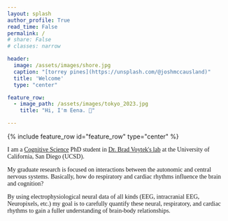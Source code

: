 ```yaml
---
layout: splash
author_profile: True
read_time: False
permalink: /
# share: False
# classes: narrow

header:
  image: /assets/images/shore.jpg
  caption: "[torrey pines](https://unsplash.com/@joshmccausland)"
  title: 'Welcome'  
  type: "center"

feature_row:
  - image_path: /assets/images/tokyo_2023.jpg
    title: "Hi, I'm Eena. 👋"

---
```


{% include feature_row id="feature_row" type="center" %}

<span style="font-family:Avenir"> I am a [Cognitive Science](https://cogsci.ucsd.edu/graduates/phd-program/index.html) PhD student in [Dr. Brad Voytek's lab](https://voyteklab.com/) at the University of California, San Diego (UCSD). </span>

<span style="font-family:Avenir"> My graduate research is focused on interactions between the autonomic and central nervous systems. Basically, how do respiratory and cardiac rhythms influence the brain and cognition? </span>

<span style="font-family:Avenir"> By using electrophysiological neural data of all kinds (EEG, intracranial EEG, Neuropixels, etc.) my goal is to carefully quantify these neural, respiratory, and cardiac rhythms to gain a fuller understanding of brain-body relationships. </span>







